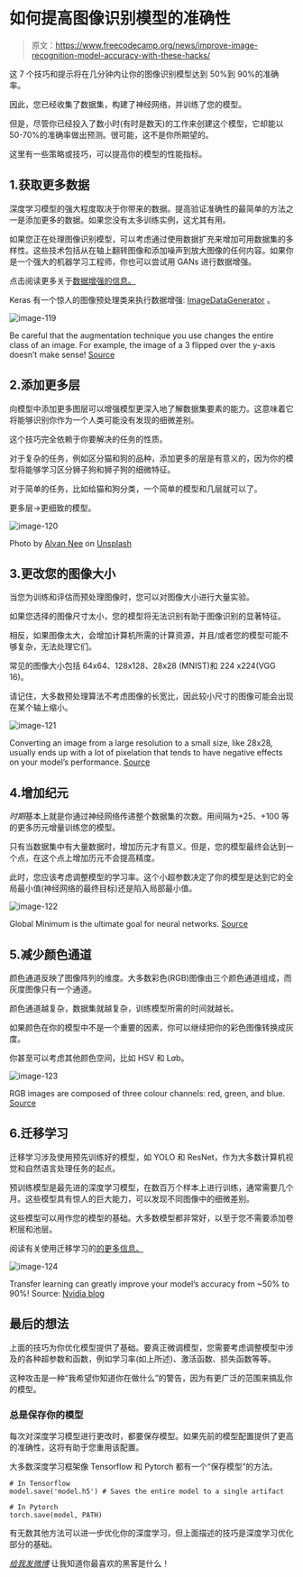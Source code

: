 # 如何提高图像识别模型的准确性

> 原文：<https://www.freecodecamp.org/news/improve-image-recognition-model-accuracy-with-these-hacks/>

这 7 个技巧和提示将在几分钟内让你的图像识别模型达到 50%到 90%的准确率。

因此，您已经收集了数据集，构建了神经网络，并训练了您的模型。

但是，尽管你已经投入了数小时(有时是数天)的工作来创建这个模型，它却能以 50-70%的准确率做出预测。很可能，这不是你所期望的。

这里有一些策略或技巧，可以提高你的模型的性能指标。

## 1.获取更多数据

深度学习模型的强大程度取决于你带来的数据。提高验证准确性的最简单的方法之一是添加更多的数据。如果您没有太多训练实例，这尤其有用。

如果您正在处理图像识别模型，可以考虑通过使用数据扩充来增加可用数据集的多样性。这些技术包括从在轴上翻转图像和添加噪声到放大图像的任何内容。如果你是一个强大的机器学习工程师，你也可以尝试用 GANs 进行数据增强。

点击阅读更多关于[数据增强的信息。](https://bair.berkeley.edu/blog/2019/06/07/data_aug/)

Keras 有一个惊人的图像预处理类来执行数据增强: [ImageDataGenerator](https://keras.io/api/preprocessing/image/#imagedatagenerator-class) 。

![image-119](img/7ea56414919a7a471d1ebc89df52f078.png)

Be careful that the augmentation technique you use changes the entire class of an image. For example, the image of a 3 flipped over the y-axis doesn’t make sense! [Source](https://bair.berkeley.edu/blog/2019/06/07/data_aug/)

## 2.添加更多层

向模型中添加更多图层可以增强模型更深入地了解数据集要素的能力。这意味着它将能够识别你作为一个人类可能没有发现的细微差别。

这个技巧完全依赖于你要解决的任务的性质。

对于复杂的任务，例如区分猫和狗的品种，添加更多的层是有意义的，因为你的模型将能够学习区分狮子狗和狮子狗的细微特征。

对于简单的任务，比如给猫和狗分类，一个简单的模型和几层就可以了。

更多层->更细致的模型。

![image-120](img/63c883e4d38e50da483fac7c65374658.png)

Photo by [Alvan Nee](https://unsplash.com/@alvannee?utm_source=medium&utm_medium=referral) on [Unsplash](https://unsplash.com?utm_source=medium&utm_medium=referral)

## 3.更改您的图像大小

当您为训练和评估而预处理图像时，您可以对图像大小进行大量实验。

如果您选择的图像尺寸太小，您的模型将无法识别有助于图像识别的显著特征。

相反，如果图像太大，会增加计算机所需的计算资源，并且/或者您的模型可能不够复杂，无法处理它们。

常见的图像大小包括 64x64、128x128、28x28 (MNIST)和 224 x224(VGG 16)。

请记住，大多数预处理算法不考虑图像的长宽比，因此较小尺寸的图像可能会出现在某个轴上缩小。

![image-121](img/e287b1589735f2b7216e9b117adbe828.png)

Converting an image from a large resolution to a small size, like 28x28, usually ends up with a lot of pixelation that tends to have negative effects on your model’s performance. [Source](https://dribbble.com/shots/4829233-Pixelated-Mona-Lisa)

## 4.增加纪元

*时期*基本上就是你通过神经网络传递整个数据集的次数。用间隔为+25、+100 等的更多历元增量训练您的模型。

只有当数据集中有大量数据时，增加历元才有意义。但是，您的模型最终会达到一个点，在这个点上增加历元不会提高精度。

此时，您应该考虑调整模型的学习率。这个小超参数决定了你的模型是达到它的全局最小值(神经网络的最终目标)还是陷入局部最小值。

![image-122](img/eec252017f2434ef09461859378943cc.png)

Global Minimum is the ultimate goal for neural networks. [Source](https://www.dna-ghost.com/single-post/2018/03/13/Neural-network-Escaping-from-variety-of-non-global-minimum-traps)

## 5.减少颜色通道

颜色通道反映了图像阵列的维度。大多数彩色(RGB)图像由三个颜色通道组成，而灰度图像只有一个通道。

颜色通道越复杂，数据集就越复杂，训练模型所需的时间就越长。

如果颜色在你的模型中不是一个重要的因素，你可以继续把你的彩色图像转换成灰度。

你甚至可以考虑其他颜色空间，比如 HSV 和 L*a*b。

![image-123](img/ae647f42337d450dd6e2a895a16f1f2a.png)

RGB images are composed of three colour channels: red, green, and blue. [Source](https://www.youtube.com/watch?v=ZqUotba3V5Y)

## 6.迁移学习

迁移学习涉及使用预先训练好的模型，如 YOLO 和 ResNet，作为大多数计算机视觉和自然语言处理任务的起点。

预训练模型是最先进的深度学习模型，在数百万个样本上进行训练，通常需要几个月。这些模型具有惊人的巨大能力，可以发现不同图像中的细微差别。

这些模型可以用作您的模型的基础。大多数模型都非常好，以至于您不需要添加卷积层和池层。

阅读有关使用迁移学习的[的更多信息。](https://machinelearningmastery.com/transfer-learning-for-deep-learning/)

![image-124](img/d746a748b43c7e6ee79808b7b59c6f4d.png)

Transfer learning can greatly improve your model’s accuracy from ~50% to 90%! Source: [Nvidia blog](https://www.nvidia.com/content/dam/en-zz/en_sg/ai-innovation-day-2019/assets/pdf/9_NVIDIA-Transfer-Learning-Toolkit-for-Intelligent-Video-Analytics.pdf)

## 最后的想法

上面的技巧为你优化模型提供了基础。要真正微调模型，您需要考虑调整模型中涉及的各种超参数和函数，例如学习率(如上所述)、激活函数、损失函数等等。

这种攻击是一种“我希望你知道你在做什么”的警告，因为有更广泛的范围来搞乱你的模型。

### 总是保存你的模型

每次对深度学习模型进行更改时，都要保存模型。如果先前的模型配置提供了更高的准确性，这将有助于您重用该配置。

大多数深度学习框架像 Tensorflow 和 Pytorch 都有一个“保存模型”的方法。

```
# In Tensorflow
model.save('model.h5') # Saves the entire model to a single artifact

# In Pytorch
torch.save(model, PATH)
```

有无数其他方法可以进一步优化你的深度学习，但上面描述的技巧是深度学习优化部分的基础。

*[给我发微博](http://twitter.com/jasmcaus)* 让我知道你最喜欢的黑客是什么！